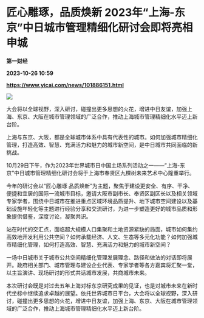 # 匠心雕琢，品质焕新 2023年“上海-东京”中日城市管理精细化研讨会即将亮相申城
**第一财经**

**2023-10-26 10:59**

**https://www.yicai.com/news/101886151.html**

![](https://imgcdn.yicai.com/uppics/slides/2023/10/36ccb7d6ae1b3625b96417c9d98fe0a5.jpg)

大会将以全球视野，深入研讨，碰撞出更多思想的火花，增进中日友谊，加强上海、东京、大阪在城市管理领域的广泛合作，推动上海城市管理精细化水平迈上新台阶。

上海与东京、大阪，都是全球城市体系中具有代表性的城市。如何加强城市精细化管理，打造高效、智慧、充满活力和魅力的城市新空间，是中日城市共同面临的新挑战。

10月29日下午，作为2023年世界城市日中国主场系列活动之一——“上海-东京”中日城市管理精细化研讨会将于上海市奉贤区九棵树未来艺术中心隆重举行。

今年的研讨会以“匠心雕琢 品质焕新”为主题，聚焦于建设更安全、有序、干净、便捷和宜居的国际一流城市目标，邀请大阪市副市长、奉贤区副区长以及相关领域专家学者，围绕中日城市在推进重点区域环境品质提升、地下城市空间建设以及基础设施年轻化等主题进行经验分享和交流研讨，为进一步塑造更好的城市品质和形象提供借鉴，深度讨论，凝聚共识。

站在时代的交汇点，面临超大规模人口集聚和土地资源紧缺的局面，城市如何集约高效地开发利用公共空间？如何承载经济、人文、生态等多元化功能？如何加强城市精细化管理，如何打造高效、智慧、充满活力和魅力的城市新空间？

一场中日城市关于城市公共空间精细化管理发展理念、路径和做法的对话即将展开。政府相关部门、城市管理与建设企业代表、专家学者等各方嘉宾将汇聚一堂，以主旨演讲、现场研讨的形式共话城市发展，共商城市未来。

本次研讨会既是对过去五年上海对标东京研究成果的见证，也是对城市未来在新时代坐标中继续追求卓越的展望。依托世界城市日平台，大会将以全球视野，深入研讨，碰撞出更多思想的火花，增进中日友谊，加强上海、东京、大阪在城市管理领域的广泛合作，推动上海城市管理精细化水平迈上新台阶。